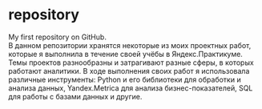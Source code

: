 # repository
My first repository on GitHub.   
В данном репозитории хранятся некоторые из моих проектных работ, которые я выполнила в течение своей учёбы в Яндекс.Практикуме. Темы проектов разнообразны и затрагивают разные сферы, в которых работают аналитики. В ходе выполнения своих работ я использовала различные инструменты: Python и его библиотеки для обработки и анализа данных, Yandex.Metrica для анализа бизнес-показателей, SQL для работы с базами данных и другие. 
